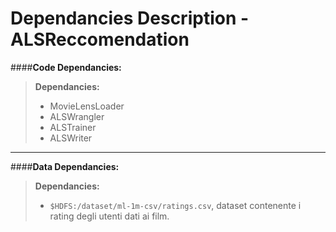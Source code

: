 # Dependancies Description - ALSReccomendation

####**Code Dependancies:**
> **Dependancies:**
> * MovieLensLoader
> * ALSWrangler
> * ALSTrainer
> * ALSWriter
-----
####**Data Dependancies:**
> **Dependancies:**
> * `$HDFS:/dataset/ml-1m-csv/ratings.csv`, dataset contenente i rating degli utenti dati ai film.
